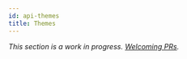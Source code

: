 ```yaml
---
id: api-themes
title: Themes
---
```


_This section is a work in progress. [Welcoming PRs](https://github.com/facebook/docusaurus/issues/1640)._

<!--

API for themes

Related pieces
---
- [Guides – Themes](using-themes.md)
- [Advanced Guides - Themes](advanced-themes.md)

References
---
- [source code on loading themes](/packages/docusaurus/src/server/themes/index.ts)
- [using plugins doc](using-plugins.md)
- [vuepress docs on themes](https://v1.vuepress.vuejs.org/theme/)

-->
